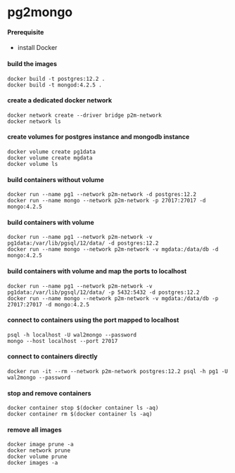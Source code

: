 # pg2mongo

#### Prerequisite 
* install Docker

#### build the images
```
docker build -t postgres:12.2 .
docker build -t mongod:4.2.5 .
```

#### create a dedicated docker network
```
docker network create --driver bridge p2m-network
docker network ls
```

#### create volumes for postgres instance and mongodb instance
```
docker volume create pg1data
docker volume create mgdata
docker volume ls
```

#### build containers without volume
```
docker run --name pg1 --network p2m-network -d postgres:12.2
docker run --name mongo --network p2m-network -p 27017:27017 -d mongo:4.2.5
```

#### build containers with volume
```
docker run --name pg1 --network p2m-network -v pg1data:/var/lib/pgsql/12/data/ -d postgres:12.2
docker run --name mongo --network p2m-network -v mgdata:/data/db -d mongo:4.2.5
```

#### build containers with volume and map the ports to localhost
```
docker run --name pg1 --network p2m-network -v pg1data:/var/lib/pgsql/12/data/ -p 5432:5432 -d postgres:12.2
docker run --name mongo --network p2m-network -v mgdata:/data/db -p 27017:27017 -d mongo:4.2.5
```

#### connect to containers using the port mapped to localhost
```
psql -h localhost -U wal2mongo --password
mongo --host localhost --port 27017
```

#### connect to containers directly
```
docker run -it --rm --network p2m-network postgres:12.2 psql -h pg1 -U wal2mongo --password
```

#### stop and remove containers
```
docker container stop $(docker container ls -aq)
docker container rm $(docker container ls -aq)
```

#### remove all images
```
docker image prune -a
docker network prune
docker volume prune
docker images -a
```

